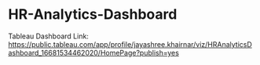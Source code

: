 # HR-Analytics-Dashboard

Tableau Dashboard Link: https://public.tableau.com/app/profile/jayashree.khairnar/viz/HRAnalyticsDashboard_16681534462020/HomePage?publish=yes
